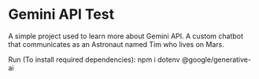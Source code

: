 # Gemini API Test

A simple project used to learn more about Gemini API. A custom chatbot that communicates as an Astronaut named Tim who lives on Mars.

Run (To install required dependencies): npm i dotenv @google/generative-ai 


